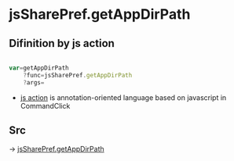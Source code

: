 # jsSharePref.getAppDirPath

## Difinition by js action

```js.js

var=getAppDirPath
	?func=jsSharePref.getAppDirPath
	?args=

```

- [js action](#) is annotation-oriented language based on javascript in CommandClick

## Src

-> [jsSharePref.getAppDirPath](https://github.com/puutaro/CommandClick/blob/master/app/src/main/java/com/puutaro/commandclick/fragment_lib/terminal_fragment/js_interface/system/JsSharePref.kt#L21)



